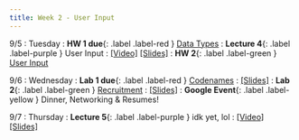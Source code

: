 ```yaml
---
title: Week 2 - User Input
---
```


9/5 
: Tuesday
: **HW 1 due**{: .label .label-red } [Data Types](https://edstem.org/us/courses/41440/lessons/70331/slides/402532)
: **Lecture 4**{: .label .label-purple } User Input
  : [\[Video\]](https://www.youtube.com/watch?v=IIMqerzfx6k) [\[Slides\]](https://edstem.org/us/courses/41440/lessons/70332/slides/407211)
: **HW 2**{: .label .label-green } [User Input](https://edstem.org/us/courses/41440/lessons/70332/slides/406879)

9/6
: Wednesday
: **Lab 1 due**{: .label .label-red } [Codenames](https://edstem.org/us/courses/41440/lessons/74324/slides/404451)
  : [\[Slides\]](https://edstem.org/us/courses/41440/lessons/70330/slides/376323)
: **Lab 2**{: .label .label-green } [Recruitment](https://edstem.org/us/courses/41440/lessons/75000/slides/407182)
  : [\[Slides\]](https://edstem.org/us/courses/41440/lessons/75000/slides/407311)
: **Google Event**{: .label .label-yellow } Dinner, Networking & Resumes!

9/7 
: Thursday
: **Lecture 5**{: .label .label-purple } idk yet, lol
  : [\[Video\]](https://www.youtube.com/watch?v=hzsbn6XtB2E) [\[Slides\]](https://google.com)